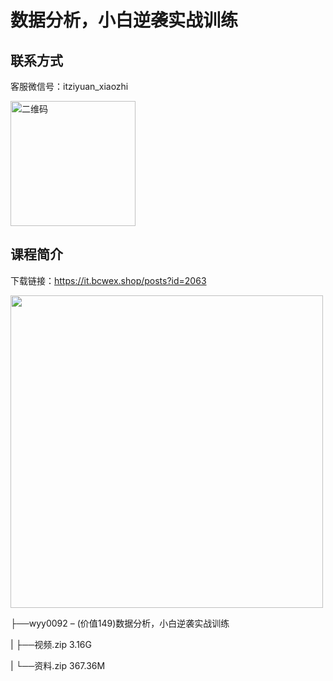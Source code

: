 # 数据分析，小白逆袭实战训练

## 联系方式

客服微信号：itziyuan_xiaozhi

<img src="https://ziyuanyun.oss-cn-guangzhou.aliyuncs.com/common/20240614073449/666b82192834a.jpg" width="200" height="200" alt="二维码">

## 课程简介

下载链接：https://it.bcwex.shop/posts?id=2063

<img src="https://ziyuanyun.oss-cn-guangzhou.aliyuncs.com/yun/20240515183640/66449038ab382.jpg" width="500" alt="">

  ├──wyy0092 &#8211; (价值149)数据分析，小白逆袭实战训练

 | ├──视频.zip 3.16G

 | └──资料.zip 367.36M

  